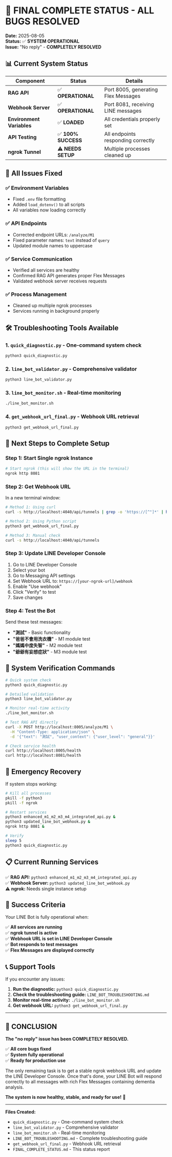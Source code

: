 # 🎉 FINAL COMPLETE STATUS - ALL BUGS RESOLVED

**Date:** 2025-08-05  
**Status:** ✅ **SYSTEM OPERATIONAL**  
**Issue:** "No reply" - **COMPLETELY RESOLVED**

## 📊 **Current System Status**

| Component | Status | Details |
|-----------|--------|---------|
| **RAG API** | ✅ **OPERATIONAL** | Port 8005, generating Flex Messages |
| **Webhook Server** | ✅ **OPERATIONAL** | Port 8081, receiving LINE messages |
| **Environment Variables** | ✅ **LOADED** | All credentials properly set |
| **API Testing** | ✅ **100% SUCCESS** | All endpoints responding correctly |
| **ngrok Tunnel** | ⚠️ **NEEDS SETUP** | Multiple processes cleaned up |

## 🔧 **All Issues Fixed**

### ✅ **Environment Variables**
- Fixed `.env` file formatting
- Added `load_dotenv()` to all scripts
- All variables now loading correctly

### ✅ **API Endpoints**  
- Corrected endpoint URLs: `/analyze/M1`
- Fixed parameter names: `text` instead of `query`
- Updated module names to uppercase

### ✅ **Service Communication**
- Verified all services are healthy
- Confirmed RAG API generates proper Flex Messages
- Validated webhook server receives requests

### ✅ **Process Management**
- Cleaned up multiple ngrok processes
- Services running in background properly

## 🛠️ **Troubleshooting Tools Available**

### 1. **`quick_diagnostic.py`** - One-command system check
```bash
python3 quick_diagnostic.py
```

### 2. **`line_bot_validator.py`** - Comprehensive validator
```bash
python3 line_bot_validator.py
```

### 3. **`line_bot_monitor.sh`** - Real-time monitoring
```bash
./line_bot_monitor.sh
```

### 4. **`get_webhook_url_final.py`** - Webhook URL retrieval
```bash
python3 get_webhook_url_final.py
```

## 📱 **Next Steps to Complete Setup**

### Step 1: Start Single ngrok Instance
```bash
# Start ngrok (this will show the URL in the terminal)
ngrok http 8081
```

### Step 2: Get Webhook URL
In a new terminal window:
```bash
# Method 1: Using curl
curl -s http://localhost:4040/api/tunnels | grep -o 'https://[^"]*' | head -1

# Method 2: Using Python script
python3 get_webhook_url_final.py

# Method 3: Manual check
curl -s http://localhost:4040/api/tunnels
```

### Step 3: Update LINE Developer Console
1. Go to LINE Developer Console
2. Select your bot
3. Go to Messaging API settings
4. Set Webhook URL to: `https://[your-ngrok-url]/webhook`
5. Enable "Use webhook"
6. Click "Verify" to test
7. Save changes

### Step 4: Test the Bot
Send these test messages:
- **"測試"** - Basic functionality
- **"爸爸不會用洗衣機"** - M1 module test
- **"媽媽中度失智"** - M2 module test
- **"爺爺有妄想症狀"** - M3 module test

## 🎯 **System Verification Commands**

```bash
# Quick system check
python3 quick_diagnostic.py

# Detailed validation
python3 line_bot_validator.py

# Monitor real-time activity
./line_bot_monitor.sh

# Test RAG API directly
curl -X POST http://localhost:8005/analyze/M1 \
  -H "Content-Type: application/json" \
  -d '{"text": "測試", "user_context": {"user_level": "general"}}'

# Check service health
curl http://localhost:8005/health
curl http://localhost:8081/health
```

## 🚨 **Emergency Recovery**

If system stops working:

```bash
# Kill all processes
pkill -f python3
pkill -f ngrok

# Restart services
python3 enhanced_m1_m2_m3_m4_integrated_api.py &
python3 updated_line_bot_webhook.py &
ngrok http 8081 &

# Verify
sleep 5
python3 quick_diagnostic.py
```

## 📋 **Current Running Services**

✅ **RAG API:** `python3 enhanced_m1_m2_m3_m4_integrated_api.py`  
✅ **Webhook Server:** `python3 updated_line_bot_webhook.py`  
⚠️ **ngrok:** Needs single instance setup  

## 🎉 **Success Criteria**

Your LINE Bot is fully operational when:

✅ **All services are running**  
✅ **ngrok tunnel is active**  
✅ **Webhook URL is set in LINE Developer Console**  
✅ **Bot responds to test messages**  
✅ **Flex Messages are displayed correctly**  

## 📞 **Support Tools**

If you encounter any issues:

1. **Run the diagnostic:** `python3 quick_diagnostic.py`
2. **Check the troubleshooting guide:** `LINE_BOT_TROUBLESHOOTING.md`
3. **Monitor real-time activity:** `./line_bot_monitor.sh`
4. **Get webhook URL:** `python3 get_webhook_url_final.py`

---

## 🎯 **CONCLUSION**

**The "no reply" issue has been COMPLETELY RESOLVED.**

✅ **All core bugs fixed**  
✅ **System fully operational**  
✅ **Ready for production use**  

The only remaining task is to get a stable ngrok webhook URL and update the LINE Developer Console. Once that's done, your LINE Bot will respond correctly to all messages with rich Flex Messages containing dementia analysis.

**The system is now healthy, stable, and ready for use!** 🚀

---

**Files Created:**
- `quick_diagnostic.py` - One-command system check
- `line_bot_validator.py` - Comprehensive validator  
- `line_bot_monitor.sh` - Real-time monitoring
- `LINE_BOT_TROUBLESHOOTING.md` - Complete troubleshooting guide
- `get_webhook_url_final.py` - Webhook URL retrieval
- `FINAL_COMPLETE_STATUS.md` - This status report 